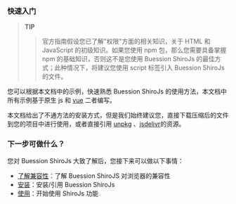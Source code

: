 ### 快速入门
> **TIP**
>> 官方指南假设您已了解"权限"方面的相关知识，关于 HTML 和 JavaScript 的初级知识。如果您使用 npm 包，那么您需要具备掌握 npm 的基础知识，否则这不是您使用 Buession ShiroJs 的最佳方式；此种情况下，将建议您使用 script 标签引入 Buession ShiroJs 的文件。

您可以根据本文档中的示例，快速熟悉 Buession ShiroJs 的使用方法，本文档中所有示例基于原生 js 和 [vue](https://v3.cn.vuejs.org/) 二者编写。

本文档给出了不通方法的安装方式，但是我们始终建议您，直接下载压缩后的文件到您的项目中进行使用，或者直接引用 [unpkg](https://unpkg.com/@buession/shiro/) 、[jsdelivr](https://www.jsdelivr.com/package/npm/@buession/shiro)的资源。


### 下一步可做什么？
您对 Buession ShiroJs 大致了解后，您接下来可以做以下事情：
* [了解兼容性](/docs/requirement.md#支持环境)：了解 Buession ShiroJS 对浏览器的兼容性
* [安装](/docs/installation.md)：安装/引用 Buession ShiroJs
* [使用](/manual/)：开始使用 ShiroJs 功能